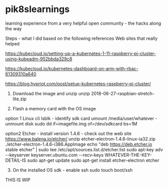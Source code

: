 # pik8slearnings
learning experience from a very helpful open community - the hacks along the way

Steps - what I did based on the following references
Web sites that really helped

https://kubecloud.io/setting-up-a-kubernetes-1-11-raspberry-pi-cluster-using-kubeadm-952bbda329c8

https://kubecloud.io/kubernetes-dashboard-on-arm-with-rbac-61309310a640

https://blog.hypriot.com/post/setup-kubernetes-raspberry-pi-cluster/

1. Download the image and unzip
unzip 2018-06-27-raspbian-stretch-lite.zip

2. Flash a memory card with the OS image

option 1
Linux cli
lsblk   - identify sdk card
umount /media/user/whatever - unmount disk
sudo dd if=imagefile.img of=/dev/sdkcard  bs=1M

option2
Etcher  - install version 1.4.6 - check out the web site https://www.balena.io/etcher/
unzip etcher-electron-1.4.6-linux-ia32.zip
./etcher-electron-1.4.6-i386.AppImage
echo "deb https://deb.etcher.io stable etcher" | sudo tee /etc/apt/sources.list.d/etcher.list
sudo apt-key adv --keyserver keyserver.ubuntu.com --recv-keys WHATEVER-THE-KEY-DETAIL-IS
sudo apt-get update
sudo apt-get install etcher-electron
etcher

3. On the installed OS sdk - enable ssh
sudo touch boot/ssh

THIS IS WIP
